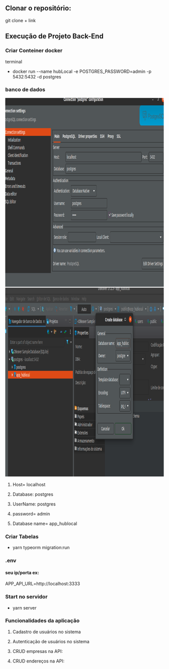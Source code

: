 ## Clonar o repositório:
git clone + link


## Execução de Projeto Back-End

### Criar Conteiner docker
terminal

* docker run --name hubLocal -e POSTGRES_PASSWORD=admin -p 5432:5432 -d postgres

### banco de dados
<img src="/1.png" width="715" height="600"/>
<img src="/2.png" width="715" height="600"/>

1. Host= localhost
2. Database: postgres
3. UserName: postgres
5. password= admin

6. Database name= app_hublocal

### Criar Tabelas
* yarn typeorm migration:run

### .env
#### seu ip/porta ex:
APP_API_URL=http://localhost:3333
   
### Start no servidor
* yarn server

### Funcionalidades da aplicação

1. Cadastro de usuários no sistema

2. Autenticação de usuários no sistema

3. CRUD empresas na API:

4. CRUD endereços na API:



